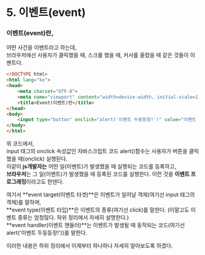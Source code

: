 # 5. 이벤트(event)

### 이벤트(event)란,
어떤 사건을 이벤트라고 하는데,  
브라우저에선 사용자가 클릭했을 때, 스크롤 했을 때, 커서를 올렸을 때 같은 것들이 이벤트다.

```html
<!DOCTYPE html>
<html lang="ko">
<head>
    <meta charset="UTF-8">
    <meta name="viewport" content="width=device-width, initial-scale=1.0">
    <title>Event(이벤트)란</title>
</head>
<body>
    <input type="button" onclick="alert('이벤트 두둥등장!')" value="이벤트 실행?">
</body>
</html>
```

위 코드에서,  
input 태그의 onclick 속성값인 자바스크립트 코드 alert()함수는 사용자가 버튼을 클릭했을 때(onclick) 실행된다.  
이같이 **js개발자는** 어떤 일(이벤트)가 발생했을 때 실행되는 코드를 등록하고,  
**브라우저**는 그 일(이벤트)가 발생했을 때 등록된 코드를 실행한다.
이런 것을 **이벤트 프로그래밍**이라고도 한덴다.

여기서 **event target(이벤트 타겟)**은 이벤트가 일어날 객체(여기선 input 태그의 객체)를 말하며,  
**event type(이벤트 타입)**은 이벤트의 종류(여기선 click)를 말한다. (이말고도 이벤트 종류는 엄청많다. 하위 정리에서 자세히 설명한다.)  
**event handler(이벤트 핸들러)**는 이벤트가 발생될 때 동작되는 코드(여기선 alert('이벤트 두둥등장!'))를 말한다.

이러한 내용은 하위 정리에서 이제부터 하나하나 자세히 알아보도록 하겠다.